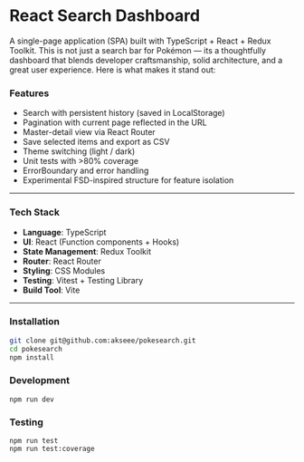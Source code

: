 # React Search Dashboard

A single-page application (SPA) built with TypeScript + React + Redux Toolkit. This is not just a search bar for Pokémon — its a thoughtfully dashboard that blends developer craftsmanship, solid architecture, and a great user experience. Here is what makes it stand out:

### Features

- Search with persistent history (saved in LocalStorage)
- Pagination with current page reflected in the URL
- Master-detail view via React Router
- Save selected items and export as CSV
- Theme switching (light / dark)
- Unit tests with >80% coverage
- ErrorBoundary and error handling
- Experimental FSD-inspired structure for feature isolation

---

### Tech Stack

- **Language**: TypeScript
- **UI**: React (Function components + Hooks)
- **State Management**: Redux Toolkit
- **Router**: React Router
- **Styling**: CSS Modules
- **Testing**: Vitest + Testing Library
- **Build Tool**: Vite

---

### Installation

```bash
git clone git@github.com:akseee/pokesearch.git
cd pokesearch
npm install
```

### Development

```
npm run dev
```

### Testing

```
npm run test
npm run test:coverage
```
